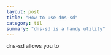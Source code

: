 ```yaml
---
layout: post
title: "How to use dns-sd"
category: til
summary: "dns-sd is a handy utility"
---
```


dns-sd allows you to

